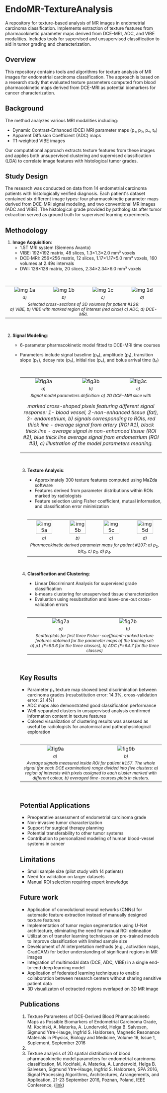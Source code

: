 
# EndoMR-TextureAnalysis
A repository for texture-based analysis of MR images in endometrial carcinoma classification. Implements extraction of texture features from pharmacokinetic parameter maps derived from DCE-MRI, ADC, and VIBE modalities. Includes tools for supervised and unsupervised classification to aid in tumor grading and characterization.

## Overview
This repository contains tools and algorithms for texture analysis of MR images for endometrial carcinoma classification. The approach is based on a research study that evaluated texture parameters computed from blood pharmacokinetic maps derived from DCE-MRI as potential biomarkers for cancer characterization.

## Background
The method analyzes various MRI modalities including:
- Dynamic Contrast-Enhanced (DCE) MRI parameter maps (p₁, p₃, p₄, t₀)
- Apparent Diffusion Coefficient (ADC) maps
- T1-weighted VIBE images

Our computational approach extracts texture features from these images and applies both unsupervised clustering and supervised classification (LDA) to correlate image features with histological tumor grades.

## Study Design
The research was conducted on data from 14 endometrial carcinoma patients with histologically verified diagnosis. Each patient's dataset contained six different image types: four pharmacokinetic parameter maps derived from DCE-MRI signal modeling, and two conventional MR images (ADC and VIBE). The histological grade provided by pathologists after tumor extraction served as ground truth for supervised learning experiments.

## Methodology
1. **Image Acquisition**: 
   - 1.5T MRI system (Siemens Avanto)
   - VIBE: 192×192 matrix, 48 slices, 1.3×1.3×2.0 mm³ voxels
   - DCE-MRI: 256×256 matrix, 12 slices, 1.17×1.17×5.0 mm³ voxels, 160 volumes at 2.49s intervals
   - DWI: 128×128 matrix, 20 slices, 2.34×2.34×6.0 mm³ voxels

<br>
   <table align="center">
     <tr>
       <td align="center"><img src="figs/fig1a.png" alt="img 1a"></td>
       <td align="center"><img src="figs/fig1b.png" alt="img 1b"></td>
        <td align="center"><img src="figs/fig1c.png" alt="img 1c"></td>
       <td align="center"><img src="figs/fig1d.png" alt="img 1d"></td>       
     </tr>
     <tr>
       <td align="center"><i><span style="font-size:smaller;">a)</span></i></td>
       <td align="center"><i><span style="font-size:smaller;">b)</span></i></td>
       <td align="center"><i><span style="font-size:smaller;">c)</span></i></td>
       <td align="center"><i><span style="font-size:smaller;">d)</span></i></td>
     </tr>
     <tr>
       <td colspan="4" align="center"><i><span style="font-size:smaller;">Selected cross-sections of 3D volumes for patient #126:<br>
       a) VIBE, b) VIBE with marked region of interest (red circle) c) ADC, d) DCE-MRI.</span></i></td>
     </tr>      
   </table>
<br>


2. **Signal Modeling**:
   - 6-parameter pharmacokinetic model fitted to DCE-MRI time courses
   - Parameters include signal baseline (p₀), amplitude (p₁), transition slope (p₂), decay rate (p₃), initial rise (p₄), and bolus arrival time (t₀)
     
     <br>
     <table align="center">
     <tr>
       <td align="center"><img src="figs/fig3a.png" alt="fig3a"></td>
       <td align="center"><img src="figs/fig3b.png" alt="fig3b"></td>
       <td align="center"><img src="figs/fig3c.png" alt="fig3c"></td>
     </tr>
     <tr>
       <td align="center"><i><span style="font-size:smaller;">a)</span></i></td>
       <td align="center"><i><span style="font-size:smaller;">b)</span></i></td>
       <td align="center"><i><span style="font-size:smaller;">c)</span></i></td>
     </tr>
     <tr>
       <td colspan="4" align="center"><i><span style="font-size:smaller;">Signal model parameters definition: a) 2D DCE-MRI slice with
marked cross-shaped pixels featuring different signal response: 1- blood vessel, 2-non-enhanced tissue (fat), 3- endometrium, b)&nbsp;signals corresponding to ROIs, red thick line - average signal from artery (ROI #1), black thick line - average signal in non-enhanced tissue (ROI #2), blue thick line average signal from endometrium (ROI #3), c)&nbsp;illustration of the model parameters meaning.</span></i></td>
     </tr> 
   </table>
   <br>
   
3. **Texture Analysis**:
   - Approximately 300 texture features computed using MaZda software
   - Features derived from parameter distributions within ROIs marked by radiologists
   - Feature selection using Fisher coefficient, mutual information, and classification error minimization

   <br>
    <table align="center">
     <tr>
       <td align="center"><img src="figs/fig5a.png" style="width: 75%; height: auto;" alt="img 5a"></td>
       <td align="center"><img src="figs/fig5b.png" style="width: 75%; height: auto;" alt="img 5b"></td>
       <td align="center"><img src="figs/fig5c.png" style="width: 75%; height: auto;" alt="img 5c"></td>
       <td align="center"><img src="figs/fig5d.png" style="width: 75%; height: auto;" alt="img 5d"></td>       
     </tr>
     <tr>
       <td align="center"><i><span style="font-size:smaller;">a)</span></i></td>
       <td align="center"><i><span style="font-size:smaller;">b)</span></i></td>
       <td align="center"><i><span style="font-size:smaller;">c)</span></i></td>
       <td align="center"><i><span style="font-size:smaller;">d)</span></i></td>
     </tr>
     <tr>
       <td colspan="4" align="center"><i><span style="font-size:smaller;">Pharmacokinetic derived parameter maps for patient #197: a) p<sub>1</sub>, b)t<sub>0</sub>, c) p<sub>3</sub>, d) p<sub>4</sub>.</span></i></td>
     </tr>      
   </table>
   <br>

3. **Classification and Clustering**:
   - Linear Discriminant Analysis for supervised grade classification
   - k-means clustering for unsupervised tissue characterization
   - Evaluation using resubstitution and leave-one-out cross-validation errors

   <br>
   <table align="center">
     <tr>
       <td align="center"><img src="figs/fig7a.png" alt="fig7a"></td>
       <td align="center"><img src="figs/fig7b.png" alt="fig7b"></td>
     </tr>
     <tr>
       <td align="center"><i><span style="font-size:smaller;">a)</span></i></td>
       <td align="center"><i><span style="font-size:smaller;">b)</span></i></td>
     </tr>
     <tr>
       <td colspan="4" align="center"><i><span style="font-size:smaller;">Scatterplots for first three Fisher-coefficient-ranked texture features obtained for the parameter maps of the training set: a)&nbsp;p1&#160;(F=93.6 for the three classes), b) ADC (F=64.7 for the three classes)</span></i></td>
     </tr> 
   </table>
   <br>

## Key Results
- Parameter p₃ texture map showed best discrimination between carcinoma grades (resubstitution error: 14.3%, cross-validation error: 21.4%)
- ADC maps also demonstrated good classification performance
- Well-separated clusters in unsupervised analysis confirmed information content in texture features
- Colored visualization of clustering results was assessed as useful by radiologists for anatomical and pathophysiological exploration

<br>
<table align="center">
     <tr>
       <td align="center"><img src="figs/fig9a.png" alt="fig9a"></td>
       <td align="center"><img src="figs/fig9b.png" alt="fig9b"></td>
     </tr>
     <tr>
       <td align="center"><i><span style="font-size:smaller;">a)</span></i></td>
       <td align="center"><i><span style="font-size:smaller;">b)</span></i></td>
     </tr>
     <tr>
       <td colspan="4" align="center"><i><span style="font-size:smaller;">Average signals measured inside ROI for patient #157. The whole signal (for each DCE examination) range divided into five clusters: a) region of interests with pixels assigned to each cluster marked with different colour, b) averaged time-courses plots in clusters.</span></i></td>
     </tr> 
   </table>
   <br>

## Potential Applications
- Preoperative assessment of endometrial carcinoma grade
- Non-invasive tumor characterization
- Support for surgical therapy planning
- Potential transferability to other tumor systems
- Contribution to personalized modeling of human blood-vessel systems in cancer

## Limitations
- Small sample size (pilot study with 14 patients)
- Need for validation on larger datasets
- Manual ROI selection requiring expert knowledge

## Future work
- Application of convolutional neural networks (CNNs) for automatic feature extraction instead of manually designed texture features
- Implementation of tumor region segmentation using U-Net architecture, eliminating the need for manual ROI delineation
- Utilization of transfer learning techniques on pre-trained models to improve classification with limited sample size
- Development of AI interpretation methods (e.g., activation maps, GradCAM) for better understanding of significant regions in MR images
- Integration of multimodal data (DCE, ADC, VIBE) in a single end-to-end deep learning model
- Application of federated learning techniques to enable collaboration between research centers without sharing sensitive patient data
- 3D visualizaton of ectracted regions overlaped on 3D MR image

## Publications
1. Texture Parameters of DCE-Derived Blood Pharmacokinetic Maps as Possible Biomarkers of Endometrial Carcinoma Grade, M. Kociński, A. Materka, A. Lundervold, Helga B. Salvesen, Sigmund Ytre-Hauge, Ingfrid S. Haldorsen, Magnetic Resonance Materials in Physics, Biology and Medicine, Volume 19, Issue 1, Suplement, September 2016
2. 
1. Texture analysis of 2D spatial distribution of blood pharmacokinetic model parameters for endometrial carcinoma classification, M. Kociński, A. Materka, A. Lundervold, Helga B. Salvesen, Sigmund Ytre-Hauge, Ingfrid S. Haldorsen, SPA 2016, Signal Processing Algorithms, Architectures, Arrangements, and Application, 21-23 September 2016, Poznan, Poland, IEEE Conference, ([link](https://ieeexplore.ieee.org/document/7763593/))

